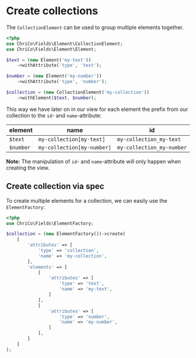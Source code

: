 # Create collections

The `CollectionElement` can be used to group multiple elements together.

```php
<?php
use ChriCo\Fields\Element\CollectionElement;
use ChriCo\Fields\Element\Element;

$text = (new Element('my-text'))
	->withAttribute('type', 'text');

$number = (new Element('my-number'))
	->withAttribute('type', 'number');

$collection = (new CollectionElement('my-collection'))
	->withElement($text, $number);
```

This way we have later on in our view for each element the prefix from our collection to the `id`- and `name`-attribute:

| element   | name                       | id                        |
|-----------|----------------------------|---------------------------|
| `$text`   | `my-collection[my-text]`   | `my-collection_my-text`   |
| `$number` | `my-collection[my-number]` | `my-collection_my-number` |

**Note:** The manipulation of `id`- and `name`-attribute will only happen when creating the view. 

## Create collection via spec

To create multiple elements for a collection, we can easily use the `ElementFactory`:

```php
<?php
use ChriCo\Fields\ElementFactory;

$collection = (new ElementFactory())->create(
	[
		'attributes' => [
			'type' => 'collection',
			'name' => 'my-collection',
		],
		'elements' => [
			[
				'attributes' => [
					'type' => 'text',
					'name' => 'my-text',
				]
			],
			[
				'attributes' => [
					'type' => 'number',
					'name' => 'my-number',
				]
			],
		]
	]
);
```
